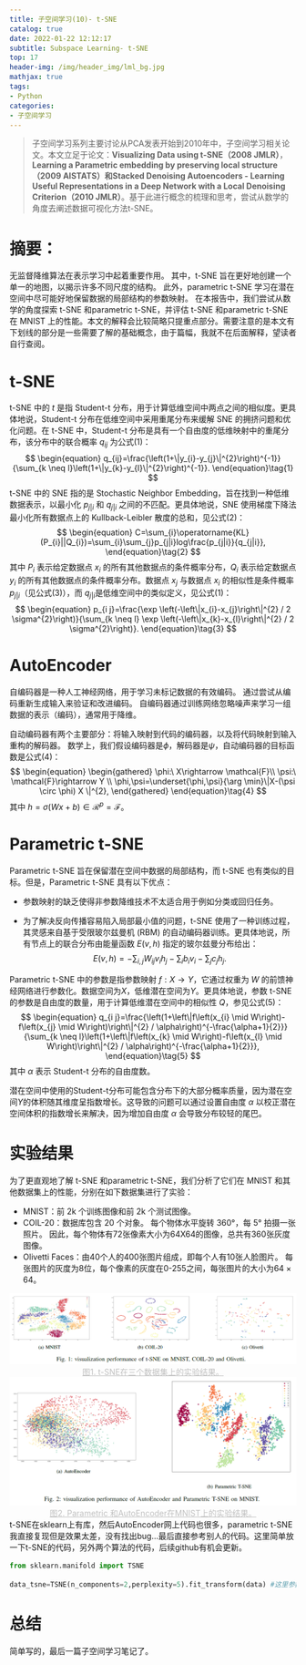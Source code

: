 ```yaml
---
title: 子空间学习(10)- t-SNE
catalog: true
date: 2022-01-22 12:12:17
subtitle: Subspace Learning- t-SNE
top: 17
header-img: /img/header_img/lml_bg.jpg
mathjax: true
tags:
- Python
categories:
- 子空间学习
---
```


> 子空间学习系列主要讨论从PCA发表开始到2010年中，子空间学习相关论文。本文立足于论文：**Visualizing Data using t-SNE（2008 JMLR）**，**Learning a Parametric embedding by preserving local structure（2009 AISTATS）**和**Stacked Denoising Autoencoders - Learning Useful Representations in a Deep Network with a Local Denoising Criterion（2010 JMLR）**。基于此进行概念的梳理和思考，尝试从数学的角度去阐述数据可视化方法t-SNE。

# 摘要：

无监督降维算法在表示学习中起着重要作用。 其中，t-SNE 旨在更好地创建一个单一的地图，以揭示许多不同尺度的结构。 此外，parametric t-SNE 学习在潜在空间中尽可能好地保留数据的局部结构的参数映射。 在本报告中，我们尝试从数学的角度探索 t-SNE 和parametric t-SNE，并评估 t-SNE 和parametric t-SNE 在 MNIST 上的性能。本文的解释会比较简略只提重点部分。需要注意的是本文有下划线的部分是一些需要了解的基础概念，由于篇幅，我就不在后面解释，望读者自行查阅。

# t-SNE

t-SNE 中的 $t$ 是指 Student-t 分布，用于计算低维空间中两点之间的相似度。更具体地说，Student-t 分布在低维空间中采用重尾分布来缓解 SNE 的拥挤问题和优化问题。在 t-SNE 中，Student-t 分布是具有一个自由度的低维映射中的重尾分布，该分布中的联合概率 $q_{ij}$ 为公式(1)：
$$
\begin{equation}
    q_{ij}=\frac{\left(1+\|y_{i}-y_{j}\|^{2}\right)^{-1}}{\sum_{k \neq l}\left(1+\|y_{k}-y_{l}\|^{2}\right)^{-1}}.
\end{equation}\tag{1}
$$
t-SNE 中的 SNE 指的是 Stochastic Neighbor Embedding，旨在找到一种低维数据表示，以最小化 $p_{j|i}$ 和 $q_{j|i}$ 之间的不匹配。更具体地说，SNE 使用梯度下降法最小化所有数据点上的 Kullback-Leibler 散度的总和，见公式(2)：
$$
\begin{equation}
    C=\sum_{i}\operatorname{KL}(P_{i}||Q_{i})=\sum_{i}\sum_{j}p_{j|i}log\frac{p_{j|i}}{q_{j|i}},
\end{equation}\tag{2}
$$
其中 $P_{i}$ 表示给定数据点 $x_{i}$ 的所有其他数据点的条件概率分布，$Q_{i}$ 表示给定数据点 $y_{i}$ 的所有其他数据点的条件概率分布。数据点 $x_{j}$ 与数据点 $x_{i}$ 的相似性是条件概率 $p_{j|i}$（见公式(3)），而 $q_{j|i}$是低维空间中的类似定义，见公式(1)：
$$
\begin{equation}
    p_{i j}=\frac{\exp \left(-\left\|x_{i}-x_{j}\right\|^{2} / 2 \sigma^{2}\right)}{\sum_{k \neq l} \exp \left(-\left\|x_{k}-x_{l}\right\|^{2} / 2 \sigma^{2}\right)}.
\end{equation}\tag{3}
$$

# AutoEncoder

自编码器是一种人工神经网络，用于学习未标记数据的有效编码。 通过尝试从编码重新生成输入来验证和改进编码。 自编码器通过训练网络忽略噪声来学习一组数据的表示（编码），通常用于降维。

自动编码器有两个主要部分：将输入映射到代码的编码器，以及将代码映射到输入重构的解码器。 数学上，我们假设编码器是$\phi$，解码器是$\psi$，自动编码器的目标函数是公式(4)：
$$
\begin{equation}
    \begin{gathered}
        \phi:\ X\rightarrow \mathcal{F}\\
        \psi:\ \mathcal{F}\rightarrow Y \\
        \phi,\psi=\underset{\phi,\psi}{\arg \min}\|X-(\psi \circ \phi) X \|^{2},
    \end{gathered}
\end{equation}\tag{4}
$$
其中 $h=\sigma\left(Wx+b\right)\in \mathcal{R}^{p}=\mathcal{F}$。

# Parametric t-SNE

Parametric t-SNE 旨在保留潜在空间中数据的局部结构，而 t-SNE 也有类似的目标。但是，Parametric t-SNE 具有以下优点：

- 参数映射的缺乏使得非参数降维技术不太适合用于例如分类或回归任务。

- 为了解决反向传播容易陷入局部最小值的问题，t-SNE 使用了一种训练过程，其灵感来自基于受限玻尔兹曼机 (RBM) 的自动编码器训练。更具体地说，所有节点上的联合分布由能量函数 $E(v,h)$ 指定的玻尔兹曼分布给出：
  $$
  E(v,h)=-\sum_{i,j}W_{ij}v_{i}h_{j}-\sum_{i}b_{i}v_{i}-\sum_{j}c_{j}h_{j}.
  $$

Parametric t-SNE 中的参数是指参数映射 $f:X\rightarrow Y$，它通过权重为 $W$ 的前馈神经网络进行参数化。数据空间为$X$，低维潜在空间为$Y$。更具体地说，参数 t-SNE 的参数是自由度的数量，用于计算低维潜在空间中的相似性 $Q$，参见公式(5)：
$$
\begin{equation}
    q_{i j}=\frac{\left(1+\left\|f\left(x_{i} \mid W\right)-f\left(x_{j} \mid W\right)\right\|^{2} / \alpha\right)^{-\frac{\alpha+1}{2}}}{\sum_{k \neq l}\left(1+\left\|f\left(x_{k} \mid W\right)-f\left(x_{l} \mid W\right)\right\|^{2} / \alpha\right)^{-\frac{\alpha+1}{2}}},
\end{equation}\tag{5}
$$
其中 $\alpha$ 表示 Student-t 分布的自由度数。

潜在空间中使用的Student-t分布可能包含分布下的大部分概率质量，因为潜在空间$Y$的体积随其维度呈指数增长。这导致的问题可以通过设置自由度 $\alpha$ 以校正潜在空间体积的指数增长来解决，因为增加自由度 $\alpha$ 会导致分布较轻的尾巴。

# 实验结果

为了更直观地了解 t-SNE 和parametric t-SNE，我们分析了它们在 MNIST 和其他数据集上的性能，分别在如下数据集进行了实验：

- MNIST：前 2k 个训练图像和前 2k 个测试图像。
- COIL-20：数据库包含 20 个对象。 每个物体水平旋转 360°，每 5° 拍摄一张照片。 因此，每个物体有72张像素大小为64X64的图像，总共有360张灰度图像。
- Olivetti Faces：由40个人的400张图片组成，即每个人有10张人脸图片。 每张图片的灰度为8位，每个像素的灰度在0-255之间，每张图片的大小为$64\times 64$。

<img src="子空间学习(10)-t-SNE\MNIST.png" alt="LLE-Val" style="zoom:90%;" />
<center style="color:#C0C0C0;text-decoration:underline">图1. t-SNE在三个数据集上的实验结果。</center>
<img src="子空间学习(10)-t-SNE\MNIST2.png" alt="LLE-Val" style="zoom:90%;" />
<center style="color:#C0C0C0;text-decoration:underline">图2. Parametric 和AutoEncoder在MNIST上的实验结果。</center>
t-SNE在sklearn上有库，然后AutoEncoder网上代码也很多，parametric t-SNE我直接复现但是效果太差，没有找出bug...最后直接参考别人的代码。这里简单放一下t-SNE的代码，另外两个算法的代码，后续github有机会更新。

```python
from sklearn.manifold import TSNE

data_tsne=TSNE(n_components=2,perplexity=5).fit_transform(data) #这里参数可自定义
```



# 总结

简单写的，最后一篇子空间学习笔记了。



 